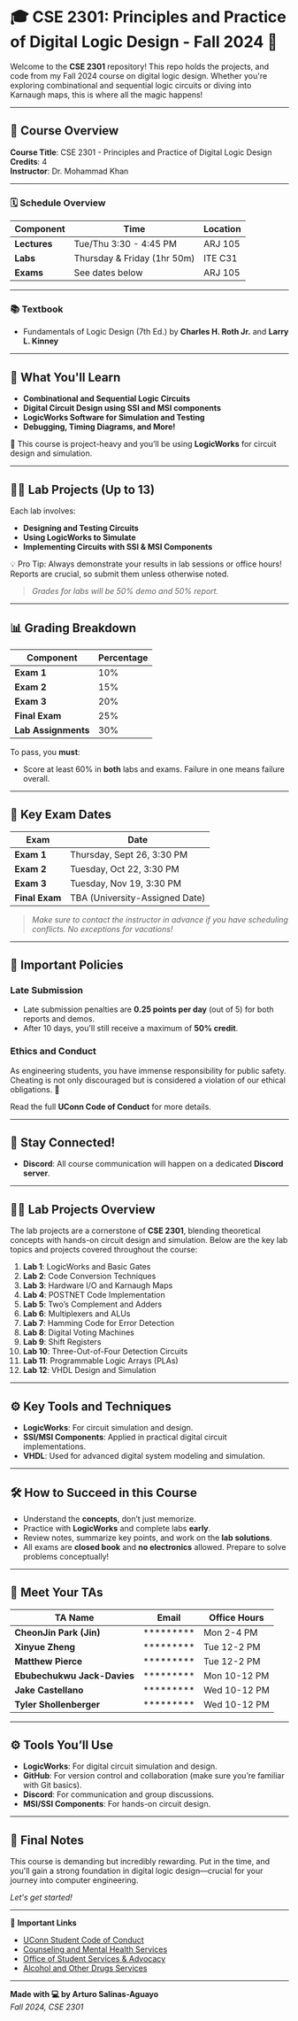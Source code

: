 # 🎓 **CSE 2301: Principles and Practice of Digital Logic Design - Fall 2024** 🚀

Welcome to the **CSE 2301** repository! This repo holds the projects, and code from my Fall 2024 course on digital logic design. Whether you're exploring combinational and sequential logic circuits or diving into Karnaugh maps, this is where all the magic happens!

---

## 📖 **Course Overview**

**Course Title**: CSE 2301 - Principles and Practice of Digital Logic Design  
**Credits**: 4  
**Instructor**: Dr. Mohammad Khan 

---

### 🗓 **Schedule Overview**

| **Component**      | **Time**                           | **Location**       |
|--------------------|------------------------------------|--------------------|
| **Lectures**       | Tue/Thu 3:30 - 4:45 PM             | ARJ 105            |
| **Labs**           | Thursday & Friday (1hr 50m)        | ITE C31            |
| **Exams**          | See dates below                    | ARJ 105            |

---

### 📚 **Textbook**

- Fundamentals of Logic Design (7th Ed.) by **Charles H. Roth Jr.** and **Larry L. Kinney**  

---

## 🎯 **What You'll Learn**

- **Combinational and Sequential Logic Circuits**
- **Digital Circuit Design using SSI and MSI components**
- **LogicWorks Software for Simulation and Testing**
- **Debugging, Timing Diagrams, and More!**
  
🌟 This course is project-heavy and you’ll be using **LogicWorks** for circuit design and simulation.

---

## 🧑‍🔬 **Lab Projects** (Up to 13)

Each lab involves:
- **Designing and Testing Circuits**
- **Using LogicWorks to Simulate**
- **Implementing Circuits with SSI & MSI Components**

💡 Pro Tip: Always demonstrate your results in lab sessions or office hours! Reports are crucial, so submit them unless otherwise noted.

> *Grades for labs will be 50% demo and 50% report.*

---

## 📊 **Grading Breakdown**

| **Component**      | **Percentage**   |
|--------------------|------------------|
| **Exam 1**         | 10%              |
| **Exam 2**         | 15%              |
| **Exam 3**         | 20%              |
| **Final Exam**     | 25%              |
| **Lab Assignments**| 30%              |

To pass, you **must**:
- Score at least 60% in **both** labs and exams. Failure in one means failure overall.

---

## 📅 **Key Exam Dates**

| **Exam**       | **Date**                       |
|----------------|---------------------------------|
| **Exam 1**     | Thursday, Sept 26, 3:30 PM      |
| **Exam 2**     | Tuesday, Oct 22, 3:30 PM        |
| **Exam 3**     | Tuesday, Nov 19, 3:30 PM        |
| **Final Exam** | TBA (University-Assigned Date)  |

> *Make sure to contact the instructor in advance if you have scheduling conflicts. No exceptions for vacations!*

---

## 📝 **Important Policies**

### **Late Submission**
- Late submission penalties are **0.25 points per day** (out of 5) for both reports and demos.
- After 10 days, you'll still receive a maximum of **50% credit**.

### **Ethics and Conduct**
As engineering students, you have immense responsibility for public safety. Cheating is not only discouraged but is considered a violation of our ethical obligations. 📜

Read the full **UConn Code of Conduct** for more details.

---

## 📡 **Stay Connected!**

- **Discord**: All course communication will happen on a dedicated **Discord server**.
  
---

## 🧑‍🔬 **Lab Projects Overview**

The lab projects are a cornerstone of **CSE 2301**, blending theoretical concepts with hands-on circuit design and simulation. Below are the key lab topics and projects covered throughout the course:

1. **Lab 1**: LogicWorks and Basic Gates  
2. **Lab 2**: Code Conversion Techniques  
3. **Lab 3**: Hardware I/O and Karnaugh Maps  
4. **Lab 4**: POSTNET Code Implementation  
5. **Lab 5**: Two’s Complement and Adders  
6. **Lab 6**: Multiplexers and ALUs  
7. **Lab 7**: Hamming Code for Error Detection  
8. **Lab 8**: Digital Voting Machines  
9. **Lab 9**: Shift Registers  
10. **Lab 10**: Three-Out-of-Four Detection Circuits  
11. **Lab 11**: Programmable Logic Arrays (PLAs)  
12. **Lab 12**: VHDL Design and Simulation  

---

## ⚙️ **Key Tools and Techniques**

- **LogicWorks**: For circuit simulation and design.  
- **SSI/MSI Components**: Applied in practical digital circuit implementations.  
- **VHDL**: Used for advanced digital system modeling and simulation.  

---

## 🛠 **How to Succeed in this Course**

- Understand the **concepts**, don’t just memorize.
- Practice with **LogicWorks** and complete labs **early**.
- Review notes, summarize key points, and work on the **lab solutions**.
- All exams are **closed book** and **no electronics** allowed. Prepare to solve problems conceptually!

---

## 💼 **Meet Your TAs**

| **TA Name**                | **Email**                            | **Office Hours**         |
|----------------------------|--------------------------------------|--------------------------|
| **CheonJin Park (Jin)**     | ********* | Mon 2-4 PM                |
| **Xinyue Zheng**            | ********* | Tue 12-2 PM               |
| **Matthew Pierce**          | ********* | Tue 12-2 PM               |
| **Ebubechukwu Jack-Davies** | ********* | Mon 10-12 PM              |
| **Jake Castellano**         | ********* | Wed 10-12 PM              |
| **Tyler Shollenberger**     | ********* | Wed 10-12 PM              |

---

## ⚙️ **Tools You’ll Use**

- **LogicWorks**: For digital circuit simulation and design.
- **GitHub**: For version control and collaboration (make sure you’re familiar with Git basics).
- **Discord**: For communication and group discussions.
- **MSI/SSI Components**: For hands-on circuit design.

---

## 🚨 **Final Notes**

This course is demanding but incredibly rewarding. Put in the time, and you'll gain a strong foundation in digital logic design—crucial for your journey into computer engineering.

*Let's get started!*

---

🔗 **Important Links**  
- [UConn Student Code of Conduct](https://community.uconn.edu/the-student-code-preamble/)  
- [Counseling and Mental Health Services](https://www.cmhs.uconn.edu)  
- [Office of Student Services & Advocacy](https://www.ossa.uconn.edu)  
- [Alcohol and Other Drugs Services](https://www.aod.uconn.edu)  

---

**Made with 💻 by Arturo Salinas-Aguayo**  
_Fall 2024, CSE 2301_
